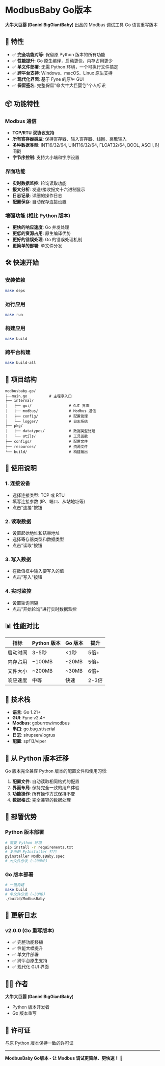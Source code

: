 # ModbusBaby Go版本

**大牛大巨婴 (Daniel BigGiantBaby)** 出品的 Modbus 调试工具 Go 语言重写版本

## 🚀 特性

- ✅ **完全功能对等**: 保留原 Python 版本的所有功能
- ✅ **性能提升**: Go 原生编译，启动更快，内存占用更少
- ✅ **单文件部署**: 无需 Python 环境，一个可执行文件搞定
- ✅ **跨平台支持**: Windows、macOS、Linux 原生支持
- ✅ **现代化界面**: 基于 Fyne 的原生 GUI
- ✅ **保留签名**: 完整保留"😄大牛大巨婴👌"个人标识

## 📦 功能特性

### Modbus 通信
- **TCP/RTU 双协议支持**
- **所有寄存器类型**: 保持寄存器、输入寄存器、线圈、离散输入
- **多种数据类型**: INT16/32/64, UINT16/32/64, FLOAT32/64, BOOL, ASCII, 时间戳
- **字节序控制**: 支持大小端和字序设置

### 界面功能
- **实时数据监控**: 轮询读取功能
- **报文分析**: 发送/接收报文十六进制显示
- **日志记录**: 详细的操作日志
- **配置保存**: 自动保存连接设置

### 增强功能 (相比 Python 版本)
- **更快的响应速度**: Go 并发处理
- **更低的资源占用**: 原生编译优势
- **更好的错误处理**: Go 的错误处理机制
- **更简单的部署**: 单文件分发

## 🛠️ 快速开始

### 安装依赖
```bash
make deps
```

### 运行应用
```bash
make run
```

### 构建应用
```bash
make build
```

### 跨平台构建
```bash
make build-all
```

## 📁 项目结构

```
modbusbaby-go/
├──main.go          # 主程序入口
├── internal/
│   ├── gui/                 # GUI 界面
│   ├── modbus/              # Modbus 通信
│   ├── config/              # 配置管理
│   └── logger/              # 日志系统
├── pkg/
│   ├── datatypes/           # 数据类型处理
│   └── utils/               # 工具函数
├── configs/                 # 配置文件
├── resources/               # 资源文件
└── build/                   # 构建输出
```

## 🔧 使用说明

### 1. 连接设备
- 选择连接类型: TCP 或 RTU
- 填写连接参数 (IP、端口、从站地址等)
- 点击"连接"按钮

### 2. 读取数据
- 设置起始地址和结束地址
- 选择寄存器类型和数据类型
- 点击"读取"按钮

### 3. 写入数据
- 在数值框中输入要写入的值
- 点击"写入"按钮

### 4. 实时监控
- 设置轮询间隔
- 点击"开始轮询"进行实时数据监控

## 📊 性能对比

| 指标 | Python 版本 | Go 版本 | 提升 |
|------|-------------|---------|------|
| 启动时间 | 3-5秒 | <1秒 | 5倍+ |
| 内存占用 | ~100MB | ~20MB | 5倍+ |
| 文件大小 | ~200MB | ~30MB | 6倍+ |
| 响应速度 | 中等 | 快速 | 2-3倍 |

## 🎯 技术栈

- **语言**: Go 1.21+
- **GUI**: Fyne v2.4+
- **Modbus**: goburrow/modbus
- **串口**: go.bug.st/serial
- **日志**: sirupsen/logrus
- **配置**: spf13/viper

## 🔄 从 Python 版本迁移

Go 版本完全兼容 Python 版本的配置文件和使用习惯:

1. **配置文件**: 自动读取相同格式的配置
2. **界面布局**: 保持完全一致的用户体验
3. **功能操作**: 所有操作方式保持不变
4. **数据格式**: 完全兼容的数据处理

## 🚀 部署优势

### Python 版本部署
```bash
# 需要 Python 环境
pip install -r requirements.txt
# 复杂的 PyInstaller 打包
pyinstaller ModbusBaby.spec
# 大文件分发 (~200MB)
```

### Go 版本部署
```bash
# 一键构建
make build
# 单文件分发 (~30MB)
./build/ModbusBaby
```

## 📝 更新日志

### v2.0.0 (Go 重写版本)
- ✅ 完整功能移植
- ✅ 性能大幅提升
- ✅ 单文件部署
- ✅ 跨平台原生支持
- ✅ 现代化 GUI 界面

## 👨‍💻 作者

**大牛大巨婴 (Daniel BigGiantBaby)**

- Python 版本开发者
- Go 版本重写

## 📄 许可证

与原 Python 版本保持一致的许可证

---

**ModbusBaby Go版本 - 让 Modbus 调试更简单、更快速！** 🚀
